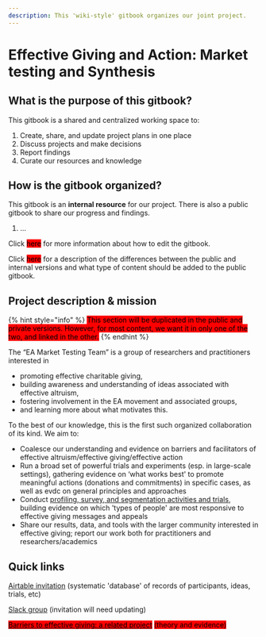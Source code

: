 ```yaml
---
description: This 'wiki-style' gitbook organizes our joint project.
---
```


# Effective Giving and Action: Market testing and Synthesis

## What is the purpose of this gitbook?&#x20;

This gitbook is a shared and centralized working space to:

1. Create, share, and update project plans in one place
2. Discuss projects and make decisions
3. Report findings
4. Curate our resources and knowledge

## How is the gitbook organized?

This gitbook is an **internal resource** for our project. There is also a public gitbook to share our progress and findings.&#x20;

1. ...

Click <mark style="background-color:red;">here</mark> for more information about how to edit the gitbook.

Click <mark style="background-color:red;">here</mark> for a description of the differences between the public and internal versions and what type of content should be added to the public gitbook.

## Project description & mission

{% hint style="info" %}
<mark style="background-color:red;">This section will be duplicated in the public and private versions. However, for most content, we want it in only one of the two, and linked in the other.</mark>
{% endhint %}

The “EA Market Testing Team” is a group of researchers and practitioners interested in

* promoting effective charitable giving,
* building awareness and understanding of ideas associated with effective altruism,
* fostering involvement in the EA movement and associated groups,
* and learning more about what motivates this.

To the best of our knowledge, this is the first such organized collaboration of its kind. We aim to:

* Coalesce our understanding and evidence on barriers and facilitators of effective altruism/effective giving/effective action
* Run a broad set of powerful trials and experiments (esp. in large-scale settings), gathering evidence on ‘what works best' to promote meaningful actions (donations and commitments) in specific cases, as well as evdc on general principles and approaches
* Conduct [profiling, survey, and segmentation activities and trials](profiling-and-segmentation/profiling-discussion.md), building evidence on which 'types of people' are most responsive to effective giving messages and appeals
* Share our results, data, and tools with the larger community interested in effective giving; report our work both for practitioners and researchers/academics

## **Quick links**

[Airtable invitation](https://airtable.com/invite/l?inviteId=invrYLQD6MCwj5tzF\&inviteToken=756e551c2eb2be11add77811fa080f3ac80c5adc68b402c5dcbbc4a16684b836) (systematic 'database' of records of participants, ideas, trials, etc)

[Slack group](https://join.slack.com/t/givingexperiments/shared\_invite/zt-stgaroli-5FVxFgOY\_MjXjrmUjfxLfw) (invitation will need updating)

<mark style="background-color:red;"></mark>[<mark style="background-color:red;">Barriers to effective giving: a related project</mark>](https://daaronr.github.io/ea\_giving\_barriers/index.html) <mark style="background-color:red;">(theory and evidence)</mark>
